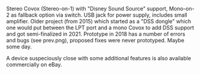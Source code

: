 Stereo Covox (Stereo-on-1) with "Disney Sound Source" support, Mono-on-2 as fallback option via switch. USB jack for power supply, includes small amplifier.
Older project (from 2015) which started as a "DSS dongle" which one would put between the LPT port and a mono Covox to add DSS support and got semi-finalized in 2021.
Prototype in 2018 has a number of errors and bugs (see prev.png), proposed fixes were never prototyped. Maybe some day.

A device suspeciously close with some additional features is also available commercially on eBay.
